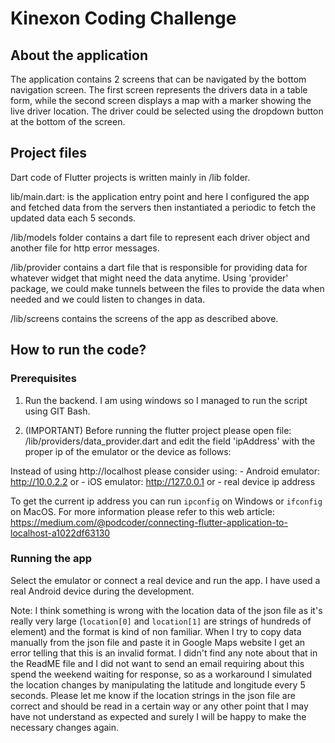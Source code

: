 # Kinexon Coding Challenge

## About the application

The application contains 2 screens that can be navigated by the bottom navigation screen.
The first screen represents the drivers data in a table form, while the second screen displays
a map with a marker showing the live driver location. The driver could be selected using the
dropdown button at the bottom of the screen.

## Project files

Dart code of Flutter projects is written mainly in /lib folder.

lib/main.dart: is the application entry point and here I configured the app and fetched data
from the servers then instantiated a periodic to fetch the updated data each 5 seconds.

/lib/models folder contains a dart file to represent each driver object and another file for
http error messages.

/lib/provider contains a dart file that is responsible for providing data for whatever widget
that might need the data anytime. Using 'provider' package, we could make tunnels between the
files to provide the data when needed and we could listen to changes in data.

/lib/screens contains the screens of the app as described above.

## How to run the code?

### Prerequisites

1. Run the backend. I am using windows so I managed to run the script using GIT Bash.

2. (IMPORTANT) Before running the flutter project please open file:
/lib/providers/data_provider.dart
and edit the field 'ipAddress' with the proper ip of the emulator or the device as follows:

Instead of using http://localhost please consider using:
    - Android emulator: http://10.0.2.2 or
    - iOS emulator: http://127.0.0.1 or
    - real device ip address

To get the current ip address you can run `ipconfig` on Windows or `ifconfig` on MacOS.
For more information please refer to this web article:
https://medium.com/@podcoder/connecting-flutter-application-to-localhost-a1022df63130

### Running the app

Select the emulator or connect a real device and run the app.
I have used a real Android device during the development.

Note: I think something is wrong with the location data of the json file as it's really very
large (`location[0]` and `location[1]` are strings of hundreds of element) and the format is kind
of non familiar. When I try to copy data manually from the json file and paste it in Google
Maps website I get an error telling that this is an invalid format. I didn't find any note
about that in the ReadME file and I did not want to send an email requiring about this spend
the weekend  waiting for response, so as a workaround I simulated the location changes by
manipulating the latitude and longitude every 5 seconds. Please let me know if the location
strings in the json file are correct and should be read in a certain way or any other point
that  I may have not understand as expected and surely I will be happy to make the necessary
changes again.
